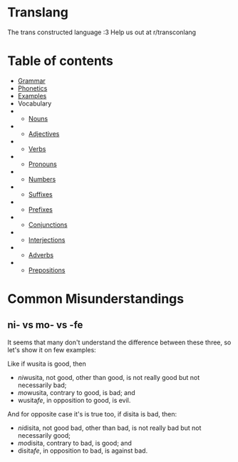 # Translang
The trans constructed language :3
Help us out at r/transconlang

# Table of contents
* [Grammar](Grammar.md)
* [Phonetics](Phonetics.md)
* [Examples](Examples.md)
* Vocabulary
* * [Nouns](Vocabulary/Nouns.md)
* * [Adjectives](Vocabulary/Adjectives.md)
* * [Verbs](Vocabulary/Verbs.md)
* * [Pronouns](Vocabulary/Pronouns.md)
* * [Numbers](Vocabulary/Numbers.md)
* * [Suffixes](Vocabulary/Suffixes.md)
* * [Prefixes](Vocabulary/Prefixes.md)
* * [Conjunctions](Vocabulary/Conjunctions.md)
* * [Interjections](Vocabulary/Interjections.md)
* * [Adverbs](Vocabulary/Adverbs.md)
* * [Prepositions](Vocabulary/Prepositions.md)

# Common Misunderstandings

## ni- vs mo- vs -fe

It seems that many don't understand the difference between these three, so let's show it on few examples:

Like if wusita is good, then 
* *ni*wusita, not good, other than good, is not really good but not necessarily bad;
* *mo*wusita, contrary to good, is bad; and
* wusita*fe*, in opposition to good, is evil.

And for opposite case it's is true too, if disita is bad, then:
* *ni*disita, not good bad, other than bad, is not really bad but not necessarily good;
* *mo*disita, contrary to bad, is good; and
* disita*fe*, in opposition to bad, is against bad.